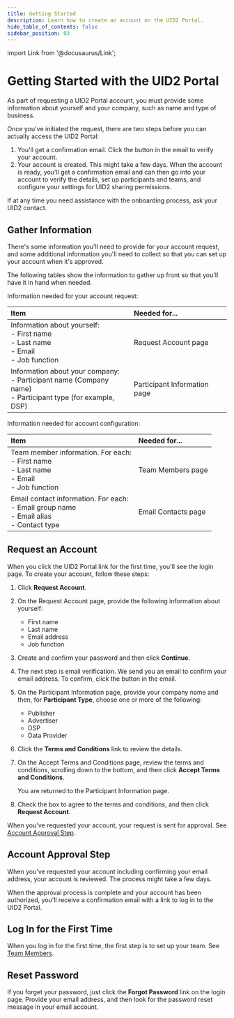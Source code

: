 ```yaml
---
title: Getting Started
description: Learn how to create an account on the UID2 Portal.
hide_table_of_contents: false
sidebar_position: 03
---
```


import Link from '@docusaurus/Link';

# Getting Started with the UID2 Portal

As part of requesting a UID2 Portal account, you must provide some information about yourself and your company, such as name and type of business.

Once you've initiated the request, there are two steps before you can actually access the UID2 Portal:

1. You'll get a confirmation email. Click the button in the email to verify your account.
1. Your account is created. This might take a few days. When the account is ready, you'll get a confirmation email and can then go into your account to verify the details, set up participants and teams, and configure your settings for UID2 sharing permissions.

If at any time you need assistance with the onboarding process, ask your UID2 contact.

<!-- It includes the following:

- [Gather Information](#gather-information)
- [Request an Account](#request-an-account)
- [Account Approval Step](#account-approval-step)
- [Log In for the First Time](#log-in-for-the-first-time)
- [Reset Password](#reset-password) -->

## Gather Information

There's some information you'll need to provide for your account request, and some additional information you'll need to collect so that you can set up your account when it's approved.

The following tables show the information to gather up front so that you'll have it in hand when needed.

Information needed for your account request:

| Item | Needed for... | 
| :--- | :--- |
| Information about yourself:<br/>- First name<br/>- Last name<br/>- Email<br/>- Job function | Request Account page |
| Information about your company:<br/>- Participant name (Company name)<br/>- Participant type (for example, DSP) | Participant Information page |

Information needed for account configuration:

| Item | Needed for... | 
| :--- | :--- |
| Team member information. For each:<br/>- First name<br/>- Last name<br/>- Email<br/>- Job function | Team Members page|
| Email contact information. For each:<br/>- Email group name<br/>- Email alias<br/>- Contact type | Email Contacts page |

## Request an Account

When you click the UID2 Portal link for the first time, you'll see the login page. To create your account, follow these steps:

1. Click **Request Account**.

2. On the Request Account page, provide the following information about yourself:

   - First name
   - Last name
   - Email address
   - Job function

3. Create and confirm your password and then click **Continue**.

4. The next step is email verification. We send you an email to confirm your email address. To confirm, click the button in the email.

4. On the Participant Information page, provide your company name and then, for **Participant Type**, choose one or more of the following:
 
   - Publisher
   - Advertiser
   - DSP
   - Data Provider

5. Click the **Terms and Conditions** link to review the details.

6. On the Accept Terms and Conditions page, review the terms and conditions, scrolling down to the bottom, and then click **Accept Terms and Conditions**.

   You are returned to the Participant Information page.

3. Check the box to agree to the terms and conditions, and then click **Request Account**.

When you've requested your account, your request is sent for approval. See [Account Approval Step](#account-approval-step).

## Account Approval Step

When you've requested your account including confirming your email address, your account is reviewed. The process might take a few days.

When the approval process is complete and your account has been authorized, you'll receive a confirmation email with a link to log in to the UID2 Portal.

## Log In for the First Time

When you log in for the first time, the first step is to set up your team. See [Team Members](team-members.md).

## Reset Password

If you forget your password, just click the **Forgot Password** link on the login page. Provide your email address, and then look for the password reset message in your email account.
